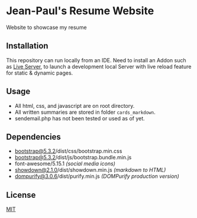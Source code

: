 # Jean-Paul's Resume Website

Website to showcase my resume

## Installation

This repository can run locally from an IDE. Need to install an Addon such as [Live Server](https://github.com/ritwickdey/vscode-live-server-plus-plus), to launch a development local Server with live reload feature for static & dynamic pages.



## Usage
- All html, css, and javascript are on root directory. 
- All written summaries are stored in folder `cards_markdown`.
- sendemail.php has not been tested or used as of yet.


## Dependencies

- bootstrap@5.3.2/dist/css/bootstrap.min.css
- bootstrap@5.3.2/dist/js/bootstrap.bundle.min.js
- font-awesome/5.15.1 _(social media icons)_
- showdown@2.1.0/dist/showdown.min.js _(markdown to HTML)_
- dompurify@3.0.6/dist/purify.min.js _(DOMPurify production version)_

## License

[MIT](https://choosealicense.com/licenses/mit/)